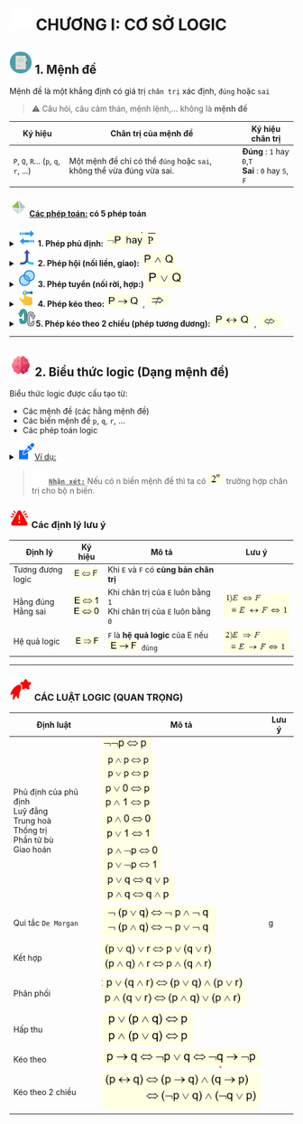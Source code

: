 # <img src="https://raw.githubusercontent.com/nhttruc/Image/master/2021/03/18-20-00-33-icons8_panda_60px.png" width="40"> CHƯƠNG I: CƠ SỞ LOGIC

## <img src="https://raw.githubusercontent.com/Zenfection/Image/master/2021/03/18-22-20-39-icons8-petition.png" title="" alt="icons8-petition.png" width="40"> 1. Mệnh đề

Mệnh đề là một khẳng định có giá trị `chân trị` xác định, `đúng` hoặc `sai`

>  ⚠️ Câu hỏi, câu cảm thán, mệnh lệnh,... không là **mệnh đề**

| Ký hiệu                               | Chân trị của mệnh đề                                                  | Ký hiệu chân trị                                         |
| ------------------------------------- | --------------------------------------------------------------------- | -------------------------------------------------------- |
| `P`, `Q`, `R`... (`p`, `q`, `r`, ...) | Một mệnh đề chỉ có thể `đúng` hoặc `sai`, không thể vừa đúng vừa sai. | **Đúng** : `1` hay `Đ`,`T`<br>**Sai** : `0` hay `S`, `F` |

#### ![icons8-geometry.png](https://raw.githubusercontent.com/Zenfection/Image/master/2021/03/18-22-29-37-icons8-geometry.png) <u>Các phép toán:</u> có 5 phép toán

<details>
  <summary>
   <b>  <img src="https://raw.githubusercontent.com/Zenfection/Image/master/2021/03/18-22-30-42-icons8-direction.png"> 1. Phép phủ định:</b> <img src="https://raw.githubusercontent.com/nhttruc/Image/master/2021/03/18-20-04-46-githubimg_phep_phu.PNG" width="90"> </summary>

 <u>Bảng chân trị: </u>

  ![bang_chan_tri_phep_phu.PNG](https://raw.githubusercontent.com/nhttruc/Image/master/2021/03/18-20-06-58-bang_chan_tri_phep_phu.PNG)

</details>

<details>
  <summary>
  <b>  <img src="https://raw.githubusercontent.com/Zenfection/Image/master/2021/03/18-22-30-59-icons8-merge.png"> 2. Phép hội (nối liền, giao):</b> <img src="https://raw.githubusercontent.com/nhttruc/Image/master/2021/03/18-20-07-21-phep_giao.PNG" width="60">
  </summary>

   <u>Bảng chân trị:</u>

   ![bang_chan_tri_phep_giao.PNG](https://raw.githubusercontent.com/nhttruc/Image/master/2021/03/18-20-07-46-bang_chan_tri_phep_giao.PNG)

</details>

<details>
  <summary>
  <b>  <img src="https://raw.githubusercontent.com/Zenfection/Image/master/2021/03/18-22-34-38-icons8-combine.png"> 3. Phép tuyển (nối rời, hợp:)</b> <img src="https://raw.githubusercontent.com/nhttruc/Image/master/2021/03/18-20-08-35-phep_hop.PNG" widtdh="20">
  </summary>

   <u>Bảng chân trị:</u>

   ![bang_chan_tri_phep_giao.PNG](https://raw.githubusercontent.com/nhttruc/Image/master/2021/03/18-20-08-58-bang_chan_tri_phep_hop.PNG)

</details>

<details>
  <summary>
  <b>  <img src="https://raw.githubusercontent.com/Zenfection/Image/master/2021/03/18-22-35-09-icons8-hand_drag.png"> 4. Phép kéo theo:</b> <img src="https://raw.githubusercontent.com/nhttruc/Image/master/2021/03/18-20-09-23-phep_keo_theo.PNG" width="60"> , <img src="https://raw.githubusercontent.com/nhttruc/Image/master/2021/03/18-20-09-35-luu_y_phep_keo_theo.PNG" >
  </summary>

   <u>Bảng chân trị:</u>

   ![bang_chan_tri_phep_giao.PNG](https://raw.githubusercontent.com/nhttruc/Image/master/2021/03/18-20-10-09-bang_chan_tri_phep_keo_theo.PNG)

</details>

<details>
  <summary>
  <b>  <img src="https://raw.githubusercontent.com/Zenfection/Image/master/2021/03/18-22-32-35-icons8-two_arrows_different_direction.png">5. Phép kéo theo 2 chiều (phép tương đương):</b> <img src="https://raw.githubusercontent.com/nhttruc/Image/master/2021/03/18-20-10-55-phep_tuong-duong.PNG" width="70"> , <img src="https://raw.githubusercontent.com/nhttruc/Image/master/2021/03/18-20-11-15-luu_y_phep_tuong_duong.PNG" width="40">
  </summary>

   <u>Bảng chân trị:</u>

   ![bang_chan_tri_phep_giao.PNG](https://raw.githubusercontent.com/nhttruc/Image/master/2021/03/18-20-11-55-bang_chan_tri_phep_tuong_duong.PNG)

</details>

----

## <img src="https://raw.githubusercontent.com/Zenfection/Image/master/2021/03/18-22-38-50-icons8-brain.png" title="" alt="icons8-brain.png" width="40"> 2. Biểu thức logic (Dạng mệnh đề)

 Biểu thức logic được cấu tạo từ: 

- Các mệnh đề (các hằng mệnh đề)
- Các biến mệnh đề `p`, `q`, `r`, ...
- Các phép toán logic

<details>
  <summary>
  <u><img src="https://raw.githubusercontent.com/nhttruc/Image/master/2021/03/18-22-01-21-icons8_example_50px.png" width="30">Ví dụ:</u>
  </summary>

  ![vd_bieu_thuc_logic.PNG](https://raw.githubusercontent.com/nhttruc/Image/master/2021/03/18-20-12-14-vd_bieu_thuc_logic.PNG)

</details>

> ![icons8_quote_26px.png](https://raw.githubusercontent.com/nhttruc/Image/master/2021/03/18-22-08-45-icons8_quote_26px.png) **<u>`Nhận xét:`</u>** Nếu có n biến mệnh đề thì ta có ![so_truong_hop.PNG](https://raw.githubusercontent.com/nhttruc/Image/master/2021/03/18-20-12-37-so_truong_hop.PNG) trường hợp chân trị cho bộ n biến.

### <img src="https://raw.githubusercontent.com/nhttruc/Image/master/2021/03/18-20-13-46-icons8_high_risk_48px_1.png" title="" alt="icons8_high_risk_48px_1.png" width="35"> Các định lý lưu ý

| Định lý               | Ký hiệu                                                                                                                                                                                                                                                                                                                                                       | Mô tả                                                                                                                                                                                       | Lưu ý                                                                                                                       |
| --------------------- | ------------------------------------------------------------------------------------------------------------------------------------------------------------------------------------------------------------------------------------------------------------------------------------------------------------------------------------------------------------- | ------------------------------------------------------------------------------------------------------------------------------------------------------------------------------------------- | --------------------------------------------------------------------------------------------------------------------------- |
| Tương đương logic     | <img src="https://raw.githubusercontent.com/nhttruc/Image/master/2021/03/18-20-14-19-ky_hieu_tuong_duong_logic.PNG" title="" alt="asd" width="58">                                                                                                                                                                                                            | Khi `E` và `F` có **cùng bản chân trị**                                                                                                                                                     |                                                                                                                             |
| Hằng đúng<br>Hằng sai | <img src="https://raw.githubusercontent.com/nhttruc/Image/master/2021/03/18-20-14-38-dieu_kien_hang_dung.PNG" title="" alt="dieu_kien_hang_dung.PNG" width="55"><br><img src="https://raw.githubusercontent.com/Zenfection/Image/master/2021/03/20-13-13-26-18-20-14-49-dieu_kien_hang_sai.png" title="" alt="18-20-14-49-dieu_kien_hang_sai.png" width="53"> | Khi chân trị của `E` luôn bằng `1`<br>Khi chân trị của `E` luôn bằng `0`                                                                                                                    | <img title="" src="https://raw.githubusercontent.com/nhttruc/Image/master/2021/03/18-20-15-04-1.PNG" alt="asd" width="144"> |
| Hệ quả logic          | <img src="https://raw.githubusercontent.com/nhttruc/Image/master/2021/03/18-20-17-50-ky_hieu_he_qua_logic.PNG" title="" alt="ky_hieu_he_qua_logic.PNG" width="54">                                                                                                                                                                                            | `F` là **hệ quả logic** của E nếu <img src="https://raw.githubusercontent.com/nhttruc/Image/master/2021/03/18-20-17-31-e_keo_theo_f.PNG" title="" alt="e_keo_theo_f.PNG" width="56"> `đúng` | <img src="https://raw.githubusercontent.com/nhttruc/Image/master/2021/03/18-20-17-09-2.PNG" title="" alt="asd" width="173"> |

</details>

---

### <img src="https://raw.githubusercontent.com/nhttruc/Image/master/2021/03/18-20-18-41-icons8_star_of_bethlehem_48px_3.png" title="" alt="icons8_star_of_bethlehem_48px_3.png" width="40"> **CÁC LUẬT LOGIC** (QUAN TRỌNG)

| Định luật                                                                              | Mô tả                                                                                                                                                                                                                                                                                                                                                                                                                                                                                                                                                                                                                                                                                                                                                                                                                                                    | Lưu ý |
| -------------------------------------------------------------------------------------- | -------------------------------------------------------------------------------------------------------------------------------------------------------------------------------------------------------------------------------------------------------------------------------------------------------------------------------------------------------------------------------------------------------------------------------------------------------------------------------------------------------------------------------------------------------------------------------------------------------------------------------------------------------------------------------------------------------------------------------------------------------------------------------------------------------------------------------------------------------- | ----- |
| Phủ định của phủ định<br>Luỹ đẳng<br>Trung hoà<br>Thống trị<br>Phần tử bù<br>Giao hoán | <img title="" src="https://raw.githubusercontent.com/nhttruc/Image/master/2021/03/18-20-19-29-phu_dinh_cua_phu_dinh.PNG" alt="" width="89"><br><img title="" src="https://raw.githubusercontent.com/nhttruc/Image/master/2021/03/18-20-27-44-Luat_luy_dang.PNG" alt="" width="91"><br><img title="" src="https://raw.githubusercontent.com/nhttruc/Image/master/2021/03/18-20-28-19-Luat_trung_hoa.PNG" alt="" width="90"><br><img title="" src="https://raw.githubusercontent.com/nhttruc/Image/master/2021/03/18-20-30-21-Luat_thong_tri.PNG" alt="" width="95"><br><img title="" src="https://raw.githubusercontent.com/nhttruc/Image/master/2021/03/18-20-29-22-Luat_ve_phan_tu_bu.PNG" alt="" width="106"><br><img title="" src="https://raw.githubusercontent.com/nhttruc/Image/master/2021/03/18-20-23-56-Luat_giao_hoan.PNG" alt="" width="129"> |       |
| Qui tắc `De Morgan`                                                                    | <img title="" src="https://raw.githubusercontent.com/nhttruc/Image/master/2021/03/18-20-22-26-De_Morgan.PNG" alt="" width="201">                                                                                                                                                                                                                                                                                                                                                                                                                                                                                                                                                                                                                                                                                                                         | g     |
| Kết hợp                                                                                | <img title="" src="https://raw.githubusercontent.com/nhttruc/Image/master/2021/03/18-20-24-54-Luat_ket_hop.PNG" alt="" width="200">                                                                                                                                                                                                                                                                                                                                                                                                                                                                                                                                                                                                                                                                                                                      |       |
| Phân phối                                                                              | <img title="" src="https://raw.githubusercontent.com/nhttruc/Image/master/2021/03/18-20-26-51-Luat_phan_phoi.PNG" alt="" width="256">                                                                                                                                                                                                                                                                                                                                                                                                                                                                                                                                                                                                                                                                                                                    |       |
| Hấp thu                                                                                | <img src="https://raw.githubusercontent.com/nhttruc/Image/master/2021/03/18-20-31-03-Luat_hap_thu.PNG">                                                                                                                                                                                                                                                                                                                                                                                                                                                                                                                                                                                                                                                                                                                                                  |       |
| Kéo theo                                                                               | <img src="https://raw.githubusercontent.com/nhttruc/Image/master/2021/03/18-20-33-44-Luat_ve_phep_keo_theo.PNG">                                                                                                                                                                                                                                                                                                                                                                                                                                                                                                                                                                                                                                                                                                                                         |       |
| Kéo theo 2 chiều                                                                       | <img src="https://raw.githubusercontent.com/nhttruc/Image/master/2021/03/18-20-36-01-Luat_ve_phep_keo_theo_2_chieu.PNG">                                                                                                                                                                                                                                                                                                                                                                                                                                                                                                                                                                                                                                                                                                                                 |       |
